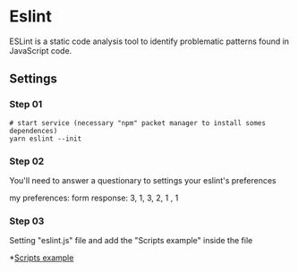 # Eslint
ESLint is a static code analysis tool to identify problematic patterns found in JavaScript code.


## Settings

### Step 01
	# start service (necessary "npm" packet manager to install somes dependences)
	yarn eslint --init
	
	
### Step 02
You'll need to answer a questionary to settings your eslint's preferences

my preferences:
form response: 3, 1, 3, 2, 1 , 1


### Step 03
Setting "eslint.js" file and add the "Scripts example"  inside the file

*[Scripts example](https://github.com/AlvaroYmagawa/GoStack08/blob/master/Node.js/Eslint/script.txt)


	
